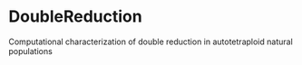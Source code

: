 # DoubleReduction
Computational characterization of double reduction in autotetraploid natural populations
